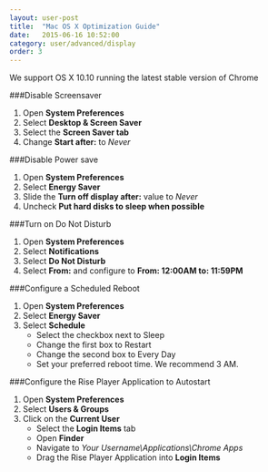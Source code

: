 ```yaml
---
layout: user-post
title:  "Mac OS X Optimization Guide"
date:   2015-06-16 10:52:00
category: user/advanced/display
order: 3
---
```

We support OS X 10.10 running the latest stable version of Chrome

###Disable Screensaver
1. Open **System Preferences**
2. Select **Desktop & Screen Saver**
3. Select the **Screen Saver tab**
4. Change **Start after:** to *Never*

###Disable Power save 
1. Open **System Preferences**
2. Select **Energy Saver**
3. Slide the **Turn off display after:** value to *Never*
4. Uncheck **Put hard disks to sleep when possible**

###Turn on Do Not Disturb
1. Open **System Preferences**
2. Select **Notifications**
3. Select **Do Not Disturb**
4. Select **From:** and configure to **From: 12:00AM to: 11:59PM**

###Configure a Scheduled Reboot
1. Open **System Preferences**
2. Select **Energy Saver**
3. Select **Schedule**
 	* Select the checkbox next to Sleep
	* Change the first box to Restart
	* Change the second box to Every Day
	* Set your preferred reboot time. We recommend 3 AM.

###Configure the Rise Player Application to Autostart
1. Open **System Preferences**
2. Select **Users & Groups**
3. Click on the **Current User**
	* Select the **Login Items** tab
	* Open **Finder**
 	* Navigate to *Your Username\Applications\Chrome Apps*
 	* Drag the Rise Player Application into **Login Items**
